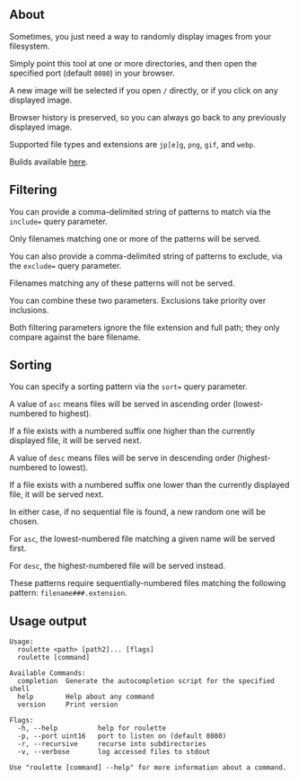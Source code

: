 ## About

Sometimes, you just need a way to randomly display images from your filesystem.

Simply point this tool at one or more directories, and then open the specified port (default `8080`) in your browser.

A new image will be selected if you open `/` directly, or if you click on any displayed image.

Browser history is preserved, so you can always go back to any previously displayed image.

Supported file types and extensions are `jp[e]g`, `png`, `gif`, and `webp`.

Builds available [here](https://cdn.seedno.de/builds/roulette).

## Filtering

You can provide a comma-delimited string of patterns to match via the `include=` query parameter.

Only filenames matching one or more of the patterns will be served.

You can also provide a comma-delimited string of patterns to exclude, via the `exclude=` query parameter.

Filenames matching any of these patterns will not be served.

You can combine these two parameters. Exclusions take priority over inclusions.

Both filtering parameters ignore the file extension and full path; they only compare against the bare filename.

## Sorting

You can specify a sorting pattern via the `sort=` query parameter.

A value of `asc` means files will be served in ascending order (lowest-numbered to highest).

If a file exists with a numbered suffix one higher than the currently displayed file, it will be served next.

A value of `desc` means files will be serve in descending order (highest-numbered to lowest).

If a file exists with a numbered suffix one lower than the currently displayed file, it will be served next.

In either case, if no sequential file is found, a new random one will be chosen.

For `asc`, the lowest-numbered file matching a given name will be served first.

For `desc`, the highest-numbered file will be served instead.

These patterns require sequentially-numbered files matching the following pattern: `filename###.extension`.

## Usage output
```
Usage:
  roulette <path> [path2]... [flags]
  roulette [command]

Available Commands:
  completion  Generate the autocompletion script for the specified shell
  help        Help about any command
  version     Print version

Flags:
  -h, --help          help for roulette
  -p, --port uint16   port to listen on (default 8080)
  -r, --recursive     recurse into subdirectories
  -v, --verbose       log accessed files to stdout

Use "roulette [command] --help" for more information about a command.
```
